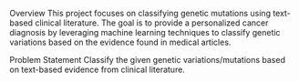 Overview
This project focuses on classifying genetic mutations using text-based clinical literature. The goal is to provide a personalized cancer diagnosis by leveraging machine learning techniques to classify genetic variations based on the evidence found in medical articles.

Problem Statement
Classify the given genetic variations/mutations based on text-based evidence from clinical literature.
